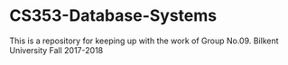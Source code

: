 # CS353-Database-Systems
This is a repository for keeping up with the work of Group No.09. Bilkent University Fall 2017-2018
